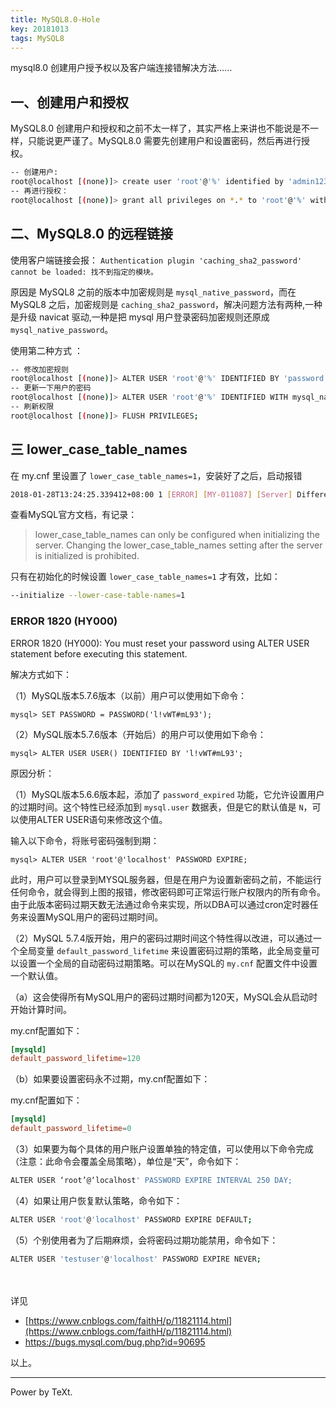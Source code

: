 ```yaml
---
title: MySQL8.0-Hole
key: 20181013
tags: MySQL8
---
```




mysql8.0 创建用户授予权以及客户端连接错解决方法……

<!--more-->
## 一、创建用户和授权


MySQL8.0 创建用户和授权和之前不太一样了，其实严格上来讲也不能说是不一样，只能说更严谨了。MySQL8.0 需要先创建用户和设置密码，然后再进行授权。

```bash
-- 创建用户:
root@localhost [(none)]> create user 'root'@'%' identified by 'admin123';
-- 再进行授权：
root@localhost [(none)]> grant all privileges on *.* to 'root'@'%' with grant option;
```

## 二、MySQL8.0 的远程链接


使用客户端链接会报： `Authentication plugin 'caching_sha2_password' cannot be loaded: 找不到指定的模块。`

原因是 MySQL8 之前的版本中加密规则是 `mysql_native_password`，而在 MySQL8 之后，加密规则是 `caching_sha2_password`，解决问题方法有两种,一种是升级 navicat 驱动,一种是把 mysql 用户登录密码加密规则还原成 `mysql_native_password`。

使用第二种方式 ：

```bash
-- 修改加密规则 
root@localhost [(none)]> ALTER USER 'root'@'%' IDENTIFIED BY 'password' PASSWORD EXPIRE NEVER; 
-- 更新一下用户的密码 
root@localhost [(none)]> ALTER USER 'root'@'%' IDENTIFIED WITH mysql_native_password BY 'password'; 
-- 刷新权限 
root@localhost [(none)]> FLUSH PRIVILEGES; 
```

## 三 lower_case_table_names

在 my.cnf 里设置了 `lower_case_table_names=1`，安装好了之后，启动报错

```sh
2018-01-28T13:24:25.339412+08:00 1 [ERROR] [MY-011087] [Server] Different lower_case_table_names settings for server ('1') and data dictionary ('0').
```

查看MySQL官方文档，有记录：

> lower_case_table_names can only be configured when initializing the server. Changing the lower_case_table_names setting after the server is initialized is prohibited.

只有在初始化的时候设置 `lower_case_table_names=1` 才有效，比如：

```bash
--initialize --lower-case-table-names=1
```



### ERROR 1820 (HY000)



ERROR 1820 (HY000): You must reset your password using ALTER USER statement before executing this statement.

解决方式如下：

（1）MySQL版本5.7.6版本（以前）用户可以使用如下命令：

```
mysql> SET PASSWORD = PASSWORD('l!vWT#mL93');
```

（2）MySQL版本5.7.6版本（开始后）的用户可以使用如下命令：

```
mysql> ALTER USER USER() IDENTIFIED BY 'l!vWT#mL93';        
```



原因分析：



（1）MySQL版本5.6.6版本起，添加了 `password_expired` 功能，它允许设置用户的过期时间。这个特性已经添加到 `mysql.user` 数据表，但是它的默认值是 `N`，可以使用ALTER USER语句来修改这个值。

输入以下命令，将账号密码强制到期：

```
mysql> ALTER USER 'root'@'localhost' PASSWORD EXPIRE;
```



此时，用户可以登录到MYSQL服务器，但是在用户为设置新密码之前，不能运行任何命令，就会得到上图的报错，修改密码即可正常运行账户权限内的所有命令。由于此版本密码过期天数无法通过命令来实现，所以DBA可以通过cron定时器任务来设置MySQL用户的密码过期时间。

（2）MySQL 5.7.4版开始，用户的密码过期时间这个特性得以改进，可以通过一个全局变量 `default_password_lifetime` 来设置密码过期的策略，此全局变量可以设置一个全局的自动密码过期策略。可以在MySQL的 `my.cnf` 配置文件中设置一个默认值。　　

（a）这会使得所有MySQL用户的密码过期时间都为120天，MySQL会从启动时开始计算时间。　　　　

my.cnf配置如下：

```conf
[mysqld]
default_password_lifetime=120
```


（b）如果要设置密码永不过期，my.cnf配置如下：　　　　

my.cnf配置如下：

```conf
[mysqld]
default_password_lifetime=0
```


（3）如果要为每个具体的用户账户设置单独的特定值，可以使用以下命令完成（注意：此命令会覆盖全局策略），单位是“天”，命令如下：

```bash
ALTER USER ‘root’@‘localhost' PASSWORD EXPIRE INTERVAL 250 DAY;
```


（4）如果让用户恢复默认策略，命令如下：

```bash
ALTER USER 'root'@'localhost' PASSWORD EXPIRE DEFAULT;
```

（5）个别使用者为了后期麻烦，会将密码过期功能禁用，命令如下：

```bash
ALTER USER 'testuser'@'localhost' PASSWORD EXPIRE NEVER;
```

　　



详见

- [https://www.cnblogs.com/faithH/p/11821114.html](https://www.cnblogs.com/faithH/p/11821114.html)
- [https://bugs.mysql.com/bug.php?id=90695 ](https://bugs.mysql.com/bug.php?id=90695 )


以上。

---

Power by TeXt.
